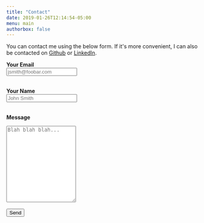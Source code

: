 ```yaml
---
title: "Contact"
date: 2019-01-26T12:14:54-05:00
menu: main
authorbox: false
---
```


You can contact me using the below form. If it's more convenient, I can also be
contacted on [Github](https://github.com/poteat) or
[LinkedIn](https://www.linkedin.com/in/mpoteat-o/).

<!-- Simple obfuscation -->
<script>
f = (s) => {return s.replace(/[a-zA-Z]/g,function(c){return String.fromCharCode((c<="Z"?90:122)>=(c=c.charCodeAt(0)+13)?c:c-26);});}
window.onload = () => {document.getElementById("contact-form").action += f("zr@zcbgr.ng")};
</script>

<form action="https://formspree.io/" method="POST" id="contact-form">
<input type="hidden" name="_subject" value="Contact submission from mpote.at"/>
    
<b><label for="email">Your Email</label></b><br>
<input id="email" type="email" name="_replyto" placeholder="jsmith@foobar.com"><br><br>

<b><label for="name">Your Name</label></b><br>
<input id="name" type="name" name="name" placeholder="John Smith"><br><br>

<b><label for="message">Message</label></b><br>
<textarea id="message" name="message" placeholder="Blah blah blah..." style="height:200px"></textarea><br><br>

<input type="submit" value="Send">
</form>
